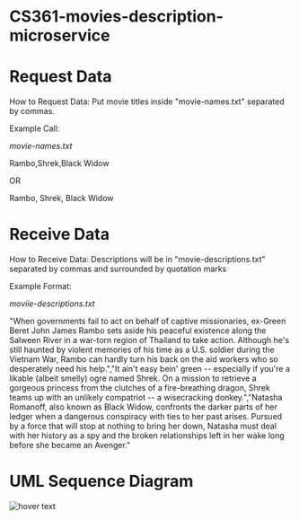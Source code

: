# CS361-movies-description-microservice

<h1>Request Data</h1>
How to Request Data:
Put movie titles inside "movie-names.txt" separated by commas.

Example Call:
<p><i>movie-names.txt</i></p>
Rambo,Shrek,Black Widow
<p>OR</p>
Rambo, Shrek, Black Widow

<h1>Receive Data</h1>
How to Receive Data:
Descriptions will be in "movie-descriptions.txt" separated by commas and surrounded by quotation marks

Example Format:
<p><i>moviie-descriptions.txt</i></p>

"When governments fail to act on behalf of captive missionaries, ex-Green Beret John James Rambo sets aside his peaceful existence along the Salween River in a war-torn region of Thailand to take action.  Although he's still haunted by violent memories of his time as a U.S. soldier during the Vietnam War, Rambo can hardly turn his back on the aid workers who so desperately need his help.","It ain't easy bein' green -- especially if you're a likable (albeit smelly) ogre named Shrek. On a mission to retrieve a gorgeous princess from the clutches of a fire-breathing dragon, Shrek teams up with an unlikely compatriot -- a wisecracking donkey.","Natasha Romanoff, also known as Black Widow, confronts the darker parts of her ledger when a dangerous conspiracy with ties to her past arises. Pursued by a force that will stop at nothing to bring her down, Natasha must deal with her history as a spy and the broken relationships left in her wake long before she became an Avenger."

<h1>UML Sequence Diagram</h1>

 <img src="https://imgur.com/DB2qhuk.jpg" title="hover text">

